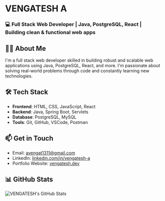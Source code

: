 # VENGATESH A
### 💻 Full Stack Web Developer | Java, PostgreSQL, React | Building clean & functional web apps
## 👨‍💻 About Me

I'm a full stack web developer skilled in building robust and scalable web applications using Java, PostgreSQL, React, and more. I'm passionate about solving real-world problems through code and constantly learning new technologies. 
## 🛠️ Tech Stack

- **Frontend**: HTML, CSS, JavaScript, React
- **Backend**: Java, Spring Boot, Servlets
- **Database**: PostgreSQL, MySQL
- **Tools**: Git, GitHub, VSCode, Postman

## 📫 Get in Touch

- Email: avengat1311@gmail.com
- LinkedIn: [linkedin.com/in/vengatesh-a](https://www.linkedin.com/in/vengatesh1311/)
- Portfolio Website: [vengatesh.dev](https://vengatesh.dev)
## 📊 GitHub Stats

![VENGATESH's GitHub Stats](https://github-readme-stats.vercel.app/api?username=yourusername&show_icons=true&theme=radical)
